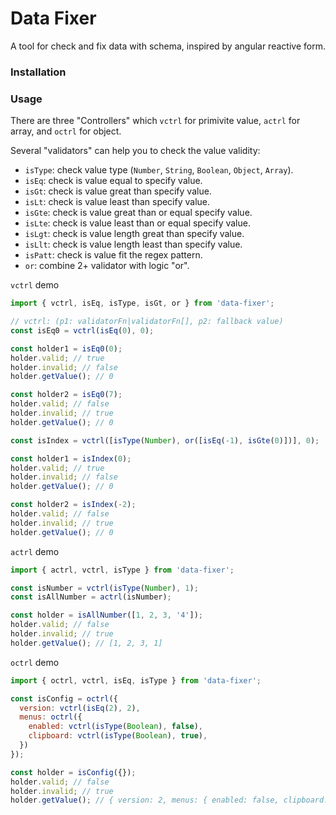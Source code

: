 # Data Fixer

A tool for check and fix data with schema, inspired by angular reactive form.

### Installation

### Usage

There are three "Controllers" which `vctrl` for primivite value, `actrl` for array, and `octrl` for object.

Several "validators" can help you to check the value validity:

- `isType`: check value type (`Number`, `String`, `Boolean`, `Object`, `Array`).
- `isEq`: check is value equal to specify value.
- `isGt`: check is value great than specify value.
- `isLt`: check is value least than specify value.
- `isGte`: check is value great than or equal specify value.
- `isLte`: check is value least than or equal specify value.
- `isLgt`: check is value length great than specify value.
- `isLlt`: check is value length least than specify value.
- `isPatt`: check is value fit the regex pattern.
- `or`: combine 2+ validator with logic "or".

`vctrl` demo
```javascript
import { vctrl, isEq, isType, isGt, or } from 'data-fixer';

// vctrl: (p1: validatorFn|validatorFn[], p2: fallback value)
const isEq0 = vctrl(isEq(0), 0);

const holder1 = isEq0(0);
holder.valid; // true
holder.invalid; // false
holder.getValue(); // 0

const holder2 = isEq0(7);
holder.valid; // false
holder.invalid; // true
holder.getValue(); // 0

const isIndex = vctrl([isType(Number), or([isEq(-1), isGte(0)])], 0);

const holder1 = isIndex(0);
holder.valid; // true
holder.invalid; // false
holder.getValue(); // 0

const holder2 = isIndex(-2);
holder.valid; // false
holder.invalid; // true
holder.getValue(); // 0
```

`actrl` demo
```javascript
import { actrl, vctrl, isType } from 'data-fixer';

const isNumber = vctrl(isType(Number), 1);
const isAllNumber = actrl(isNumber);

const holder = isAllNumber([1, 2, 3, '4']);
holder.valid; // false
holder.invalid; // true
holder.getValue(); // [1, 2, 3, 1]
```

`octrl` demo
```javascript
import { octrl, vctrl, isEq, isType } from 'data-fixer';

const isConfig = octrl({
  version: vctrl(isEq(2), 2),
  menus: octrl({
    enabled: vctrl(isType(Boolean), false),
    clipboard: vctrl(isType(Boolean), true),
  })
});

const holder = isConfig({});
holder.valid; // false
holder.invalid; // true
holder.getValue(); // { version: 2, menus: { enabled: false, clipboard: true } }
```